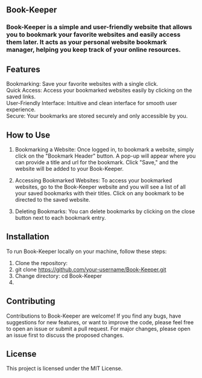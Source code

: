 ## Book-Keeper
### Book-Keeper is a simple and user-friendly website that allows you to bookmark your favorite websites and easily access them later. It acts as your personal website bookmark manager, helping you keep track of your online resources.

## Features
Bookmarking: Save your favorite websites with a single click.<br>
Quick Access: Access your bookmarked websites easily by clicking on the saved links.<br>
User-Friendly Interface: Intuitive and clean interface for smooth user experience.<br>
Secure: Your bookmarks are stored securely and only accessible by you.<br>
## How to Use
1. Bookmarking a Website: Once logged in, to bookmark a website, simply click on the "Bookmark Header" button. A pop-up will appear where you can provide a title and url for the bookmark. Click "Save," and the website will be added to your Book-Keeper.

2. Accessing Bookmarked Websites: To access your bookmarked websites, go to the Book-Keeper website and you will see a list of all your saved bookmarks with their titles. Click on any bookmark to be directed to the saved website.

3. Deleting Bookmarks: You can delete bookmarks by clicking on the close button next to each bookmark entry.

## Installation
To run Book-Keeper locally on your machine, follow these steps:

1. Clone the repository:
2. git clone https://github.com/your-username/Book-Keeper.git
3. Change directory: cd Book-Keeper
4. 

## Contributing
Contributions to Book-Keeper are welcome! If you find any bugs, have suggestions for new features, or want to improve the code, please feel free to open an issue or submit a pull request. For major changes, please open an issue first to discuss the proposed changes.

## License
This project is licensed under the MIT License.
